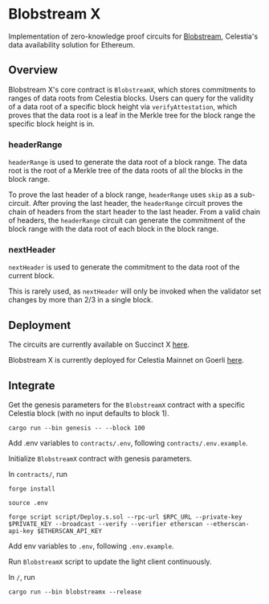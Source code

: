 # Blobstream X
Implementation of zero-knowledge proof circuits for [Blobstream](https://docs.celestia.org/developers/blobstream), Celestia's data availability solution for Ethereum.

## Overview
Blobstream X's core contract is `BlobstreamX`, which stores commitments to ranges of data roots from Celestia blocks. Users can query for the validity of a data root of a specific block height via `verifyAttestation`, which proves that the data root is a leaf in the Merkle tree for the block range the specific block height is in.

### headerRange
`headerRange` is used to generate the data root of a block range. The data root is the root of a Merkle tree of the data roots of all the blocks in the block range. 

To prove the last header of a block range, `headerRange` uses `skip` as a sub-circuit. After proving the last header, the `headerRange` circuit proves the chain of headers from the start header to the last header. From a valid chain of headers, the `headerRange` circuit can generate the commitment of the block range with the data root of each block in the block range.

### nextHeader
`nextHeader` is used to generate the commitment to the data root of the current block.

This is rarely used, as `nextHeader` will only be invoked when the validator set changes by more than 2/3 in a single block.


## Deployment
The circuits are currently available on Succinct X [here](https://alpha.succinct.xyz/celestia/blobstreamx/releases).

Blobstream X is currently deployed for Celestia Mainnet on Goerli [here](https://goerli.etherscan.io/address/0x046120E6c6C48C05627FB369756F5f44858950a5#events).

## Integrate
Get the genesis parameters for the `BlobstreamX` contract with a specific Celestia block (with no input defaults to block 1).
```
cargo run --bin genesis -- --block 100
```

Add .env variables to `contracts/.env`, following `contracts/.env.example`.

Initialize `BlobstreamX` contract with genesis parameters.

In `contracts/`, run
```
forge install

source .env

forge script script/Deploy.s.sol --rpc-url $RPC_URL --private-key $PRIVATE_KEY --broadcast --verify --verifier etherscan --etherscan-api-key $ETHERSCAN_API_KEY
```

Add env variables to `.env`, following `.env.example`.

Run `BlobstreamX` script to update the light client continuously.

In `/`, run
```
cargo run --bin blobstreamx --release
```
